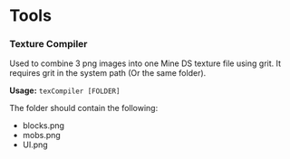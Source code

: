 # Tools
### Texture Compiler
Used to combine 3 png images into one Mine DS texture file using grit. It requires grit in the system path (Or the same folder).

**Usage:** `texCompiler [FOLDER]`

The folder should contain the following:
- blocks.png
- mobs.png
- UI.png
